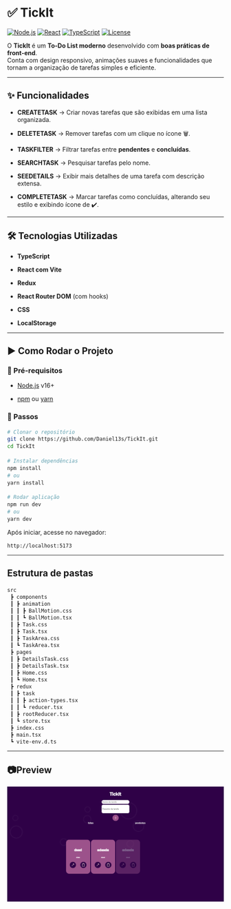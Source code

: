 # ✅ TickIt

[![Node.js](https://img.shields.io/badge/Node.js-v16%2B-green)](https://nodejs.org/)  [![React](https://img.shields.io/badge/React-Vite-blue)](https://vitejs.dev/)  [![TypeScript](https://img.shields.io/badge/TypeScript-5.x-blue)](https://www.typescriptlang.org/)  [![License](https://img.shields.io/badge/license-MIT-purple)](https://github.com/Daniel13s/TickIt/blob/main/LICENSE)

O **TickIt** é um **To-Do List moderno** desenvolvido com **boas práticas de front-end**.  
Conta com design responsivo, animações suaves e funcionalidades que tornam a organização de tarefas simples e eficiente.

---

## ✨ Funcionalidades

- **CREATETASK** → Criar novas tarefas que são exibidas em uma lista organizada.
    
- **DELETETASK** → Remover tarefas com um clique no ícone 🗑️.
    
- **TASKFILTER** → Filtrar tarefas entre **pendentes** e **concluídas**.
    
- **SEARCHTASK** → Pesquisar tarefas pelo nome.
    
- **SEEDETAILS** → Exibir mais detalhes de uma tarefa com descrição extensa.
    
- **COMPLETETASK** → Marcar tarefas como concluídas, alterando seu estilo e exibindo ícone de ✔️.
    

---

## 🛠️ Tecnologias Utilizadas

- **TypeScript**
    
- **React com Vite**
    
- **Redux**
    
- **React Router DOM** (com hooks)
    
- **CSS**
    
- **LocalStorage**
    

---

## ▶️ Como Rodar o Projeto

### 🔧 Pré-requisitos

- [Node.js](https://nodejs.org/) v16+
    
- [npm](https://www.npmjs.com/) ou [yarn](https://yarnpkg.com/)
    

### 🚀 Passos

```bash
# Clonar o repositório
git clone https://github.com/Daniel13s/TickIt.git
cd TickIt

# Instalar dependências
npm install
# ou
yarn install

# Rodar aplicação
npm run dev
# ou
yarn dev
```

Após iniciar, acesse no navegador:

```
http://localhost:5173
```
---
## Estrutura de pastas
```
src
 ┣ components
 ┃ ┣ animation
 ┃ ┃ ┣ BallMotion.css
 ┃ ┃ ┗ BallMotion.tsx
 ┃ ┣ Task.css
 ┃ ┣ Task.tsx
 ┃ ┣ TaskArea.css
 ┃ ┗ TaskArea.tsx
 ┣ pages
 ┃ ┣ DetailsTask.css
 ┃ ┣ DetailsTask.tsx
 ┃ ┣ Home.css
 ┃ ┗ Home.tsx
 ┣ redux
 ┃ ┣ task
 ┃ ┃ ┣ action-types.tsx
 ┃ ┃ ┗ reducer.tsx
 ┃ ┣ rootReducer.tsx
 ┃ ┗ store.tsx
 ┣ index.css
 ┣ main.tsx
 ┗ vite-env.d.ts
```
---
## 📷Preview

<img src="./images/TickIt.png">
